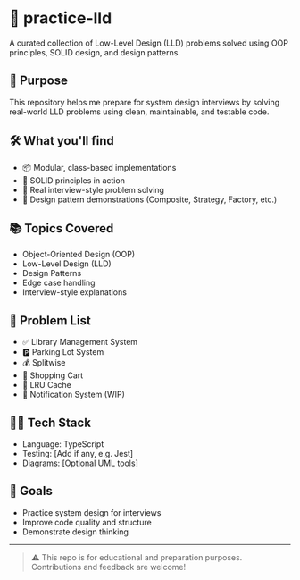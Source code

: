 # 🧠 practice-lld

A curated collection of Low-Level Design (LLD) problems solved using OOP principles, SOLID design, and design patterns.

## 🚀 Purpose
This repository helps me prepare for system design interviews by solving real-world LLD problems using clean, maintainable, and testable code.

## 🛠️ What you'll find
- 📦 Modular, class-based implementations
- 🧱 SOLID principles in action
- 🎯 Real interview-style problem solving
- 🔁 Design pattern demonstrations (Composite, Strategy, Factory, etc.)

## 📚 Topics Covered
- Object-Oriented Design (OOP)
- Low-Level Design (LLD)
- Design Patterns
- Edge case handling
- Interview-style explanations

## 📂 Problem List
- ✅ Library Management System
- 🅿️ Parking Lot System
- 💰 Splitwise
- 🛒 Shopping Cart
- 🧊 LRU Cache
- 🔔 Notification System (WIP)

## 👨‍💻 Tech Stack
- Language: TypeScript
- Testing: [Add if any, e.g. Jest]
- Diagrams: [Optional UML tools]

## 📌 Goals
- Practice system design for interviews
- Improve code quality and structure
- Demonstrate design thinking

---

> ⚠️ This repo is for educational and preparation purposes. Contributions and feedback are welcome!
